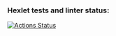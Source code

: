### Hexlet tests and linter status:
[![Actions Status](https://github.com/dmitry-tkachuk/rails-project-63/actions/workflows/hexlet-check.yml/badge.svg)](https://github.com/dmitry-tkachuk/rails-project-63/actions)